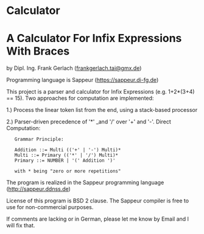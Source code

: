# Calculator
<h1>A Calculator For Infix Expressions With Braces</h1>

by Dipl. Ing. Frank Gerlach (frankgerlach.tai@gmx.de)

Programming language is Sappeur (https://sappeur.di-fg.de)

This project is a parser and calculator for Infix Expressions (e.g. 1+2*(3+4) == 15). Two approaches for computation are implemented:

1.) Process the linear token list from the end, using a stack-based processor

2.) Parser-driven precedence of '*' _and '/' over '+' and '-'. Direct Computation:
   ```
      Grammar Principle:
      
      Addition ::= Multi (('+' | '-') Multi)*
      Multi ::= Primary (('*' | '/') Multi)*
      Primary ::= NUMBER | '(' Addition ')'
      
      with * being "zero or more repetitions" 
   ```
The program is realized in the Sappeur programming language (http://sappeur.ddnss.de)

License of this program is BSD 2 clause. The Sappeur compiler is free to use for non-commercial purposes.

If comments are lacking or in German, please let me know by Email and I will fix that.
